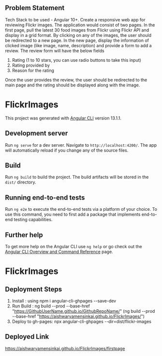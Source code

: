 ## Problem Statement
Tech Stack to be used - Angular 10+. Create a responsive web app for reviewing Flickr images. The application would consist of two pages.
In the first page, pull the latest 30 food images from Flickr using Flickr API and display in a grid format. By clicking on any of the images, the user should be redirected to a new page. 
In the new page, display the information of clicked image (like image, name, description) and provide a form to add a review. 
The review form will have the below fields
  1. Rating (1 to 10 stars, you can use radio buttons to take this input)
  2. Rating provided by
  3. Reason for the rating

Once the user provides the review, the user should be redirected to the main page and the rating should be displayed along with the image.

# FlickrImages

This project was generated with [Angular CLI](https://github.com/angular/angular-cli) version 13.1.1.

## Development server

Run `ng serve` for a dev server. Navigate to `http://localhost:4200/`. The app will automatically reload if you change any of the source files.

## Build

Run `ng build` to build the project. The build artifacts will be stored in the `dist/` directory.

## Running end-to-end tests

Run `ng e2e` to execute the end-to-end tests via a platform of your choice. To use this command, you need to first add a package that implements end-to-end testing capabilities.

## Further help

To get more help on the Angular CLI use `ng help` or go check out the [Angular CLI Overview and Command Reference](https://angular.io/cli) page.
# FlickrImages

## Deployment Steps
1. Install : using npm i angular-cli-ghpages --save-dev
2. Run Build : ng build --prod --base-href "https://GithubUserName.github.io/GithubRepoName/"  (ng build --prod --base-href "https://aishwaryamensinkai.github.io/FlickrImages/")
3. Deploy to gh-pages: npx angular-cli-ghpages --dir=dist/flickr-images

## Deployed Link
https://aishwaryamensinkai.github.io/FlickrImages/firstpage
